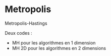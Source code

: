 # Metropolis
Metropolis-Hastings

Deux codes :
- MH pour les algorithmes en 1 dimension
- MH 2D pour les algorithmes en 2 dimensions
